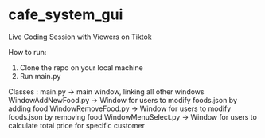 # cafe_system_gui
Live Coding Session with Viewers on Tiktok

How to run:
1. Clone the repo on your local machine
2. Run main.py

Classes :
main.py -> main window, linking all other windows
WindowAddNewFood.py -> Window for users to modify foods.json by adding food
WindowRemoveFood.py -> Window for users to modify foods.json by removing food
WindowMenuSelect.py -> Window for users to calculate total price for specific customer
